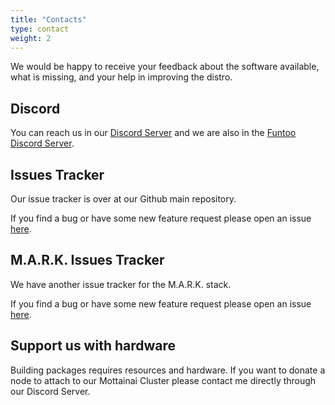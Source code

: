 ```yaml
---
title: "Contacts"
type: contact
weight: 2
---
```


We would be happy to receive your feedback about the software available, what is missing, and your help in improving the distro.

## Discord

You can reach us in our [Discord Server](https://discord.gg/AMuVCRZEvG) and we are also in the [Funtoo Discord Server](https://discord.gg/BNUSpUU).

## Issues Tracker

Our issue tracker is over at our Github main repository.

If you find a bug or have some new feature request please open an issue [here](https://github.com/macaroni-os/macaroni-funtoo/issues).


## M.A.R.K. Issues Tracker

We have another issue tracker for the M.A.R.K. stack.

If you find a bug or have some new feature request please open an issue [here](https://github.com/macaroni-os/mark-issues/issues).

## Support us with hardware

Building packages requires resources and hardware. If you want to donate a node to attach to our Mottainai Cluster
please contact me directly through our Discord Server.
